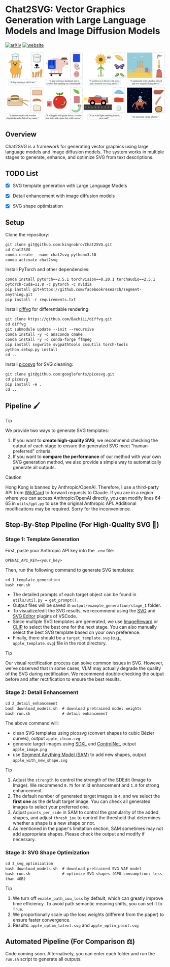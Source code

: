 # Chat2SVG: Vector Graphics Generation with Large Language Models and Image Diffusion Models

[![arXiv](https://img.shields.io/badge/arXiv-2312.16476-b31b1b.svg)](https://arxiv.org/abs/2411.16602)
[![website](https://img.shields.io/badge/Website-Gitpage-4CCD99)](https://chat2svg.github.io/)

![title](./assets/teaser.png)

## Overview

Chat2SVG is a framework for generating vector graphics using large language models and image diffusion models. The system works in multiple stages to generate, enhance, and optimize SVG from text descriptions.


## TODO List
- [x] SVG template generation with Large Language Models
- [x] Detail enhancement with image diffusion models
- [x] SVG shape optimization


## Setup
Clone the repository:
```shell
git clone git@github.com:kingnobro/Chat2SVG.git
cd Chat2SVG
conda create --name chat2svg python=3.10
conda activate chat2svg
```

Install PyTorch and other dependencies:
```shell
conda install pytorch==2.5.1 torchvision==0.20.1 torchaudio==2.5.1  pytorch-cuda=11.8 -c pytorch -c nvidia
pip install git+https://github.com/facebookresearch/segment-anything.git
pip install -r requirements.txt
```

Install [diffvg](https://github.com/BachiLi/diffvg) for differentiable rendering:
```shell
git clone https://github.com/BachiLi/diffvg.git
cd diffvg
git submodule update --init --recursive
conda install -y -c anaconda cmake
conda install -y -c conda-forge ffmpeg
pip install svgwrite svgpathtools cssutils torch-tools
python setup.py install
cd ..
```

Install [picosvg](https://github.com/googlefonts/picosvg) for SVG cleaning:
```shell
git clone git@github.com:googlefonts/picosvg.git
cd picosvg
pip install -e .
cd ..
```

## Pipeline 🖌

> [!TIP]
> We provide two ways to generate SVG templates:
> 1. If you want to **create high-quality SVG**, we recommend checking the output of each stage to ensure the generated SVG meet "human-preferred" criteria.
> 2. If you want to **compare the performance** of our method with your own SVG generation method, we also provide a simple way to automatically generate all outputs.

> [!CAUTION]
> Hong Kong is banned by Anthropic/OpenAI. Therefore, I use a third-party API from [WildCard](https://bewildcard.com/) to forward requests to Claude. If you are in a region where you can access Anthropic/OpenAI directly, you can modify lines 64-65 in `utils/gpt.py` to use the original Anthropic API. Additional modifications may be required. Sorry for the inconvenience.

## Step-By-Step Pipeline (For High-Quality SVG 🎨)

### Stage 1: Template Generation

First, paste your Anthropic API key into the `.env` file:
```shell
OPENAI_API_KEY=<your_key>
```

Then, run the following command to generate SVG templates:
```shell
cd 1_template_generation
bash run.sh
```
- The detailed prompts of each target object can be found in `utils/util.py → get_prompt()`.
- Output files will be saved in `output/example_generation/stage_1` folder.
- To visualize/edit the SVG results, we recommend using the [SVG](https://marketplace.visualstudio.com/items?itemName=jock.svg) and [SVG Editor](https://marketplace.visualstudio.com/items?itemName=henoc.svgeditor) plugins of VSCode.
- Since multiple SVG templates are generated, we use [ImageReward](https://github.com/THUDM/ImageReward) or [CLIP](https://github.com/openai/CLIP) to select the best one for the next stage. You can also manually select the best SVG template based on your own preference.
- Finally, there should be a `target_template.svg` (e.g., `apple_template.svg`) file in the root directory.

> [!TIP]
> Our visual rectification process can solve common issues in SVG. However, we've observed that in some cases, VLM may actually degrade the quality of the SVG during rectification. We recommend double-checking the output before and after rectification to ensure the best results.

### Stage 2: Detail Enhancement

```shell
cd 2_detail_enhancement
bash download_models.sh  # download pretrained model weights
bash run.sh              # detail enhancement
```

The above command will:
- clean SVG templates using picosvg (convert shapes to cubic Bézier curves), output `apple_clean.svg`
- generate target images using [SDXL](https://civitai.com/models/269232/aam-xl-anime-mix) and [ControlNet](https://huggingface.co/xinsir/controlnet-tile-sdxl-1.0), output `apple_image.png`
- use [Segment Anything Model (SAM)](https://github.com/facebookresearch/segment-anything) to add new shapes, output `apple_with_new_shape.svg`

> [!TIP]
> 1. Adjust the `strength` to control the strength of the SDEdit (Image to Image). We recommend `0.75` for mild enhancement and `1.0` for strong enhancement.
> 2. The default number of generated target images is `4`, and we select the **first one** as the default target image. You can check all generated images to select your preferred one.
> 3. Adjust `points_per_side` in SAM to control the granularity of the added shapes, and adjust `thresh_iou` to control the threshold that determines whether a shape is a new shape or not.
> 4. As mentioned in the paper's limitation section, SAM sometimes may not add appropriate shapes. Please check the output and modify if necessary.


### Stage 3: SVG Shape Optimization
```shell
cd 3_svg_optimization
bash download_models.sh  # download pretrained SVG VAE model
bash run.sh              # optimize SVG shapes (GPU consumption: less than 4GB)
```

> [!TIP]
> 1. We turn off `enable_path_iou_loss` by default, which can greatly improve time efficiency. To avoid path semantic meaning shifts, you can set it to `True`.
> 2. We proportionally scale up the loss weights (different from the paper) to ensure faster convergence.
> 3. Results: `apple_optim_latent.svg` and `apple_optim_point.svg`

## Automated Pipeline (For Comparison ⚖️)
Code coming soon. Alternatively, you can enter each folder and run the `run.sh` script to generate all outputs.